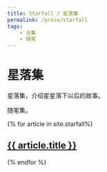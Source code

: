 ```yaml
---
title: Starfall / 星落集
permalink: /prose/starfall
tags: 
    - 合集
    - 随笔
---
```


# 星落集

星落集，介绍星星落下以后的故事。

随笔集。

{% for article in site.starfall%}
    <h2>
        <a href="{{article.url}}">
            {{ article.title }}
        </a>
    </h2>
{% endfor %}
